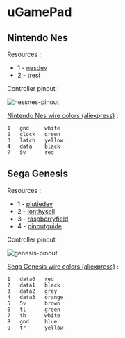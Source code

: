 # uGamePad

## Nintendo Nes

Resources :
* 1 - [nesdev](https://www.nesdev.org/wiki/Controller_port_pinout)
* 2 - [tresi](https://tresi.github.io/nes/)

Controller pinout :

![nessnes-pinout](https://www.igorkromin.net/fp-content/images/snestones/NesSnesPinout.png)

[Nintendo Nes wire colors (aliexpress)](https://fr.aliexpress.com/item/33011370991.html?spm=a2g0o.order_list.order_list_main.6.6bf65e5bZjQmvi&gatewayAdapt=glo2fra) :
```
1   gnd     white
2   clock   green
3   latch   yellow
4   data    black
7   5v      red

```

## Sega Genesis

Resources : 
* 1 - [plutiedev](https://plutiedev.com/io-pinout#md-port)
* 2 - [jonthysell](https://github.com/jonthysell/SegaController/wiki/How-To-Read-Sega-Controllers)
* 3 - [raspberryfield](https://www.raspberryfield.life/2019/02/15/sega-mega-drive-genesis-3-button-abc-controller/)
* 4 - [pinoutguide](https://pinoutguide.com/Game/genesiscontroller_pinout.shtml)

Controller pinout :

![genesis-pinout](https://plutiedev.com/img/md-port-pinout.png)

[Sega Genesis wire colors (aliexpress)](https://fr.aliexpress.com/item/1005002864827866.html?spm=a2g0o.order_detail.order_detail_item.13.22277d56hgr2Fe&gatewayAdapt=glo2fra) :
```
1   data0   red
2   data1   black
3   data2   grey
4   data3   orange
5   5v      brown
6   tl      green
7   th      white
8   gnd     blue
9   tr      yellow
```
